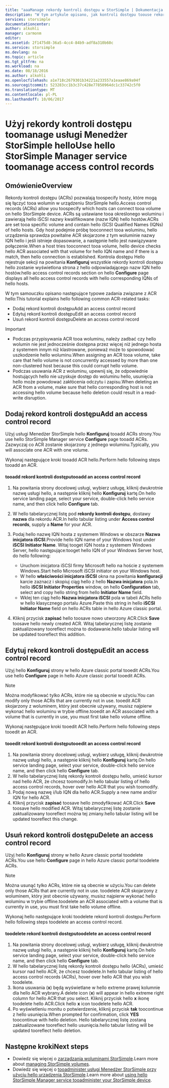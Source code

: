 ```yaml
---
title: "aaaManage rekordy kontroli dostępu w StorSimple | Dokumentacja firmy Microsoft"
description: "W tym artykule opisano, jak kontroli dostępu toouse rekordy hosty, które mogą się łączyć tooa wolumin w urządzeniu StorSimple hello toodetermine (ACRs)."
services: storsimple
documentationcenter: 
author: alkohli
manager: carmonm
editor: 
ms.assetid: 2f1475d8-36a5-4cc4-84b9-adf8a310b60c
ms.service: storsimple
ms.devlang: na
ms.topic: article
ms.tgt_pltfrm: na
ms.workload: na
ms.date: 08/18/2016
ms.author: alkohli
ms.openlocfilehash: a1e718c2679301b34221a233557a1eaae869a94f
ms.sourcegitcommit: 523283cc1b3c37c428e77850964dc1c33742c5f0
ms.translationtype: MT
ms.contentlocale: pl-PL
ms.lasthandoff: 10/06/2017
---
```

# <a name="use-hello-storsimple-manager-service-toomanage-access-control-records"></a><span data-ttu-id="03344-103">Użyj rekordy kontroli dostępu toomanage usługi Menedżer StorSimple hello</span><span class="sxs-lookup"><span data-stu-id="03344-103">Use hello StorSimple Manager service toomanage access control records</span></span>
## <a name="overview"></a><span data-ttu-id="03344-104">Omówienie</span><span class="sxs-lookup"><span data-stu-id="03344-104">Overview</span></span>
<span data-ttu-id="03344-105">Rekordy kontroli dostępu (ACRs) pozwalają toospecify hosty, które mogą się łączyć tooa wolumin w urządzeniu StorSimple hello.</span><span class="sxs-lookup"><span data-stu-id="03344-105">Access control records (ACRs) allow you toospecify which hosts can connect tooa volume on hello StorSimple device.</span></span> <span data-ttu-id="03344-106">ACRs są ustawiane tooa określonego woluminu i zawierają hello iSCSI nazwy kwalifikowane (nazw IQN) hello hostów.</span><span class="sxs-lookup"><span data-stu-id="03344-106">ACRs are set tooa specific volume and contain hello iSCSI Qualified Names (IQNs) of hello hosts.</span></span> <span data-ttu-id="03344-107">Gdy host podejmie próbę tooconnect tooa woluminu, hello urządzenia sprawdza powitalne ACR skojarzone z tym woluminie nazwy IQN hello i jeśli istnieje dopasowanie, a następnie hello jest nawiązywane połączenie.</span><span class="sxs-lookup"><span data-stu-id="03344-107">When a host tries tooconnect tooa volume, hello device checks hello ACR associated with that volume for hello IQN name and if there is a match, then hello connection is established.</span></span> <span data-ttu-id="03344-108">Kontrola dostępu Hello rejestruje sekcji na powitania **Konfiguruj** wszystkie rekordy kontroli dostępu hello zostanie wyświetlona strona z hello odpowiadającego nazw IQN hello hostów.</span><span class="sxs-lookup"><span data-stu-id="03344-108">hello access control records section on hello **Configure** page displays all hello access control records with hello corresponding IQNs of hello hosts.</span></span>

<span data-ttu-id="03344-109">W tym samouczku opisano następujące typowe zadania związane z ACR hello:</span><span class="sxs-lookup"><span data-stu-id="03344-109">This tutorial explains hello following common ACR-related tasks:</span></span>

* <span data-ttu-id="03344-110">Dodaj rekord kontroli dostępu</span><span class="sxs-lookup"><span data-stu-id="03344-110">Add an access control record</span></span> 
* <span data-ttu-id="03344-111">Edytuj rekord kontroli dostępu</span><span class="sxs-lookup"><span data-stu-id="03344-111">Edit an access control record</span></span> 
* <span data-ttu-id="03344-112">Usuń rekord kontroli dostępu</span><span class="sxs-lookup"><span data-stu-id="03344-112">Delete an access control record</span></span> 

> [!IMPORTANT]
> * <span data-ttu-id="03344-113">Podczas przypisywania ACR tooa woluminu, należy zadbać czy hello wolumin nie jest jednocześnie dostępna przez więcej niż jednego hosta z systemem innym niż klastrowane, ponieważ może to spowodować uszkodzenie hello woluminu.</span><span class="sxs-lookup"><span data-stu-id="03344-113">When assigning an ACR tooa volume, take care that hello volume is not concurrently accessed by more than one non-clustered host because this could corrupt hello volume.</span></span> 
> * <span data-ttu-id="03344-114">Podczas usuwania ACR z woluminu, upewnij się, że odpowiednie hostujących hello nie uzyskuje dostęp do woluminu hello, usunięcia hello może powodować zakłócenia odczytu i zapisu.</span><span class="sxs-lookup"><span data-stu-id="03344-114">When deleting an ACR from a volume, make sure that hello corresponding host is not accessing hello volume because hello deletion could result in a read-write disruption.</span></span>
> 
> 

## <a name="add-an-access-control-record"></a><span data-ttu-id="03344-115">Dodaj rekord kontroli dostępu</span><span class="sxs-lookup"><span data-stu-id="03344-115">Add an access control record</span></span>
<span data-ttu-id="03344-116">Użyj usługi Menedżer StorSimple hello **Konfiguruj** tooadd ACRs strony.</span><span class="sxs-lookup"><span data-stu-id="03344-116">You use hello StorSimple Manager service **Configure** page tooadd ACRs.</span></span> <span data-ttu-id="03344-117">Zazwyczaj co ACR zostanie skojarzony z jednego woluminu.</span><span class="sxs-lookup"><span data-stu-id="03344-117">Typically, you will associate one ACR with one volume.</span></span>

<span data-ttu-id="03344-118">Wykonaj następujące kroki tooadd ACR hello.</span><span class="sxs-lookup"><span data-stu-id="03344-118">Perform hello following steps tooadd an ACR.</span></span>

#### <a name="tooadd-an-access-control-record"></a><span data-ttu-id="03344-119">tooadd rekord kontroli dostępu</span><span class="sxs-lookup"><span data-stu-id="03344-119">tooadd an access control record</span></span>
1. <span data-ttu-id="03344-120">Na powitania strony docelowej usługi, wybierz usługę, kliknij dwukrotnie nazwę usługi hello, a następnie kliknij hello **Konfiguruj** kartę.</span><span class="sxs-lookup"><span data-stu-id="03344-120">On hello service landing page, select your service, double-click hello service name, and then click hello **Configure** tab.</span></span>
2. <span data-ttu-id="03344-121">W hello tabelarycznej listę pod **rekordy kontroli dostępu**, dostawy **nazwa** dla rekordu ACR.</span><span class="sxs-lookup"><span data-stu-id="03344-121">In hello tabular listing under **Access control records**, supply a **Name** for your ACR.</span></span>
3. <span data-ttu-id="03344-122">Podaj hello nazwę IQN hosta z systemem Windows w obszarze **Nazwa inicjatora iSCSI**.</span><span class="sxs-lookup"><span data-stu-id="03344-122">Provide hello IQN name of your Windows host under **iSCSI Initiator Name**.</span></span> <span data-ttu-id="03344-123">Witaj tooget IQN hosta z systemem Windows Server, hello następujące:</span><span class="sxs-lookup"><span data-stu-id="03344-123">tooget hello IQN of your Windows Server host, do hello following:</span></span>
   
   * <span data-ttu-id="03344-124">Uruchom inicjatora iSCSI firmy Microsoft hello na hoście z systemem Windows.</span><span class="sxs-lookup"><span data-stu-id="03344-124">Start hello Microsoft iSCSI initiator on your Windows host.</span></span>
   * <span data-ttu-id="03344-125">W hello **właściwości inicjatora iSCSI** okna na powitania **konfiguracji** karcie zaznacz i skopiuj ciąg hello z hello **Nazwa inicjatora** pola.</span><span class="sxs-lookup"><span data-stu-id="03344-125">In hello **iSCSI Initiator Properties** window, on hello **Configuration** tab, select and copy hello string from hello **Initiator Name** field.</span></span>
   * <span data-ttu-id="03344-126">Wklej ten ciąg hello **Nazwa inicjatora iSCSI** pola w tabeli ACRs hello w hello klasycznego portalu Azure.</span><span class="sxs-lookup"><span data-stu-id="03344-126">Paste this string in hello **iSCSI Initiator Name** field on hello ACRs table in hello Azure classic portal.</span></span>
4. <span data-ttu-id="03344-127">Kliknij przycisk **zapisać** hello toosave nowo utworzony ACR.</span><span class="sxs-lookup"><span data-stu-id="03344-127">Click **Save** toosave hello newly created ACR.</span></span> <span data-ttu-id="03344-128">Witaj tabelarycznej listę zostanie zaktualizowany tooreflect można to dodawanie.</span><span class="sxs-lookup"><span data-stu-id="03344-128">hello tabular listing will be updated tooreflect this addition.</span></span>

## <a name="edit-an-access-control-record"></a><span data-ttu-id="03344-129">Edytuj rekord kontroli dostępu</span><span class="sxs-lookup"><span data-stu-id="03344-129">Edit an access control record</span></span>
<span data-ttu-id="03344-130">Użyj hello **Konfiguruj** strony w hello Azure classic portal tooedit ACRs.</span><span class="sxs-lookup"><span data-stu-id="03344-130">You use hello **Configure** page in hello Azure classic portal tooedit ACRs.</span></span> 

> [!NOTE]
> <span data-ttu-id="03344-131">Można modyfikować tylko ACRs, które nie są obecnie w użyciu.</span><span class="sxs-lookup"><span data-stu-id="03344-131">You can modify only those ACRs that are currently not in use.</span></span> <span data-ttu-id="03344-132">tooedit ACR skojarzony z woluminem, który jest obecnie używany, musisz najpierw wykonać hello woluminu w trybie offline.</span><span class="sxs-lookup"><span data-stu-id="03344-132">tooedit an ACR associated with a volume that is currently in use, you must first take hello volume offline.</span></span>
> 
> 

<span data-ttu-id="03344-133">Wykonaj następujące kroki tooedit ACR hello.</span><span class="sxs-lookup"><span data-stu-id="03344-133">Perform hello following steps tooedit an ACR.</span></span>

#### <a name="tooedit-an-access-control-record"></a><span data-ttu-id="03344-134">tooedit rekord kontroli dostępu</span><span class="sxs-lookup"><span data-stu-id="03344-134">tooedit an access control record</span></span>
1. <span data-ttu-id="03344-135">Na powitania strony docelowej usługi, wybierz usługę, kliknij dwukrotnie nazwę usługi hello, a następnie kliknij hello **Konfiguruj** kartę.</span><span class="sxs-lookup"><span data-stu-id="03344-135">On hello service landing page, select your service, double-click hello service name, and then click hello **Configure** tab.</span></span>
2. <span data-ttu-id="03344-136">W hello tabelarycznej listę rekordy kontroli dostępu hello, umieść kursor nad hello ACR, że chcesz toomodify.</span><span class="sxs-lookup"><span data-stu-id="03344-136">In hello tabular listing of hello access control records, hover over hello ACR that you wish toomodify.</span></span>
3. <span data-ttu-id="03344-137">Podaj nową nazwę i/lub IQN dla hello ACR.</span><span class="sxs-lookup"><span data-stu-id="03344-137">Supply a new name and/or IQN for hello ACR.</span></span>
4. <span data-ttu-id="03344-138">Kliknij przycisk **zapisać** toosave hello zmodyfikować ACR.</span><span class="sxs-lookup"><span data-stu-id="03344-138">Click **Save** toosave hello modified ACR.</span></span> <span data-ttu-id="03344-139">Witaj tabelarycznej listę zostanie zaktualizowany tooreflect można tej zmiany.</span><span class="sxs-lookup"><span data-stu-id="03344-139">hello tabular listing will be updated tooreflect this change.</span></span>

## <a name="delete-an-access-control-record"></a><span data-ttu-id="03344-140">Usuń rekord kontroli dostępu</span><span class="sxs-lookup"><span data-stu-id="03344-140">Delete an access control record</span></span>
<span data-ttu-id="03344-141">Użyj hello **Konfiguruj** strony w hello Azure classic portal toodelete ACRs.</span><span class="sxs-lookup"><span data-stu-id="03344-141">You use hello **Configure** page in hello Azure classic portal toodelete ACRs.</span></span> 

> [!NOTE]
> <span data-ttu-id="03344-142">Można usunąć tylko ACRs, które nie są obecnie w użyciu.</span><span class="sxs-lookup"><span data-stu-id="03344-142">You can delete only those ACRs that are currently not in use.</span></span> <span data-ttu-id="03344-143">toodelete ACR skojarzony z woluminem, który jest obecnie używany, musisz najpierw wykonać hello woluminu w trybie offline.</span><span class="sxs-lookup"><span data-stu-id="03344-143">toodelete an ACR associated with a volume that is currently in use, you must first take hello volume offline.</span></span>
> 
> 

<span data-ttu-id="03344-144">Wykonaj hello następujące kroki toodelete rekord kontroli dostępu.</span><span class="sxs-lookup"><span data-stu-id="03344-144">Perform hello following steps toodelete an access control record.</span></span>

#### <a name="toodelete-an-access-control-record"></a><span data-ttu-id="03344-145">toodelete rekord kontroli dostępu</span><span class="sxs-lookup"><span data-stu-id="03344-145">toodelete an access control record</span></span>
1. <span data-ttu-id="03344-146">Na powitania strony docelowej usługi, wybierz usługę, kliknij dwukrotnie nazwę usługi hello, a następnie kliknij hello **Konfiguruj** kartę.</span><span class="sxs-lookup"><span data-stu-id="03344-146">On hello service landing page, select your service, double-click hello service name, and then click hello **Configure** tab.</span></span>
2. <span data-ttu-id="03344-147">W hello tabelarycznej listę rekordy kontroli dostępu hello (ACRs), umieść kursor nad hello ACR, że chcesz toodelete.</span><span class="sxs-lookup"><span data-stu-id="03344-147">In hello tabular listing of hello access control records (ACRs), hover over hello ACR that you wish toodelete.</span></span>
3. <span data-ttu-id="03344-148">Ikona usuwania (**x**) będą wyświetlane w hello extreme prawej kolumnie dla hello ACR wybrany.</span><span class="sxs-lookup"><span data-stu-id="03344-148">A delete icon (**x**) will appear in hello extreme right column for hello ACR that you select.</span></span> <span data-ttu-id="03344-149">Kliknij przycisk hello **x** ikonę toodelete hello ACR.</span><span class="sxs-lookup"><span data-stu-id="03344-149">Click hello **x** icon toodelete hello ACR.</span></span>
4. <span data-ttu-id="03344-150">Po wyświetleniu monitu o potwierdzenie, kliknij przycisk **tak** toocontinue z hello usunięcia.</span><span class="sxs-lookup"><span data-stu-id="03344-150">When prompted for confirmation, click **YES** toocontinue with hello deletion.</span></span> <span data-ttu-id="03344-151">Hello tabelarycznej listę zostaną zaktualizowane tooreflect hello usunięcia.</span><span class="sxs-lookup"><span data-stu-id="03344-151">hello tabular listing will be updated tooreflect hello deletion.</span></span>

## <a name="next-steps"></a><span data-ttu-id="03344-152">Następne kroki</span><span class="sxs-lookup"><span data-stu-id="03344-152">Next steps</span></span>
* <span data-ttu-id="03344-153">Dowiedz się więcej o [zarządzania woluminami StorSimple](storsimple-manage-volumes.md).</span><span class="sxs-lookup"><span data-stu-id="03344-153">Learn more about [managing StorSimple volumes](storsimple-manage-volumes.md).</span></span>
* <span data-ttu-id="03344-154">Dowiedz się więcej o [tooadminister usługi Menedżer StorSimple przy użyciu hello urządzenia StorSimple](storsimple-manager-service-administration.md).</span><span class="sxs-lookup"><span data-stu-id="03344-154">Learn more about [using hello StorSimple Manager service tooadminister your StorSimple device](storsimple-manager-service-administration.md).</span></span>

